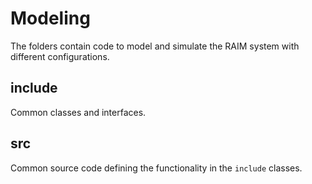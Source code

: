 
# Modeling

The folders contain code to model and simulate the RAIM system with different configurations.

## include

Common classes and interfaces.

## src

Common source code defining the functionality in the `include` classes.
